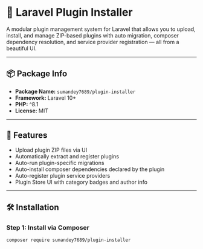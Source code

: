 # 🔌 Laravel Plugin Installer

A modular plugin management system for Laravel that allows you to upload, install, and manage ZIP-based plugins with auto migration, composer dependency resolution, and service provider registration — all from a beautiful UI.

---

## 📦 Package Info

- **Package Name:** `sumandey7689/plugin-installer`
- **Framework:** Laravel 10+
- **PHP:** ^8.1
- **License:** MIT

---

## 🚀 Features

- Upload plugin ZIP files via UI
- Automatically extract and register plugins
- Auto-run plugin-specific migrations
- Auto-install composer dependencies declared by the plugin
- Auto-register plugin service providers
- Plugin Store UI with category badges and author info

---

## 🛠 Installation

### Step 1: Install via Composer

```bash
composer require sumandey7689/plugin-installer
